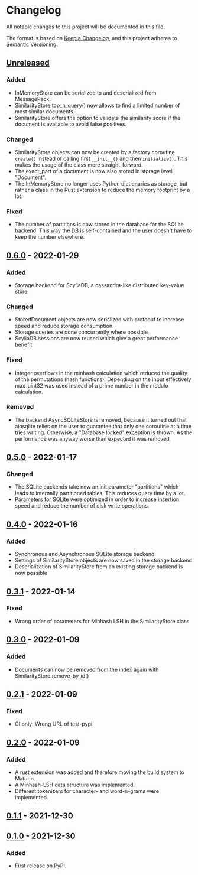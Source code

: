 # Changelog
All notable changes to this project will be documented in this file.

The format is based on [Keep a Changelog](https://keepachangelog.com/en/1.0.0/),
and this project adheres to [Semantic Versioning](https://semver.org/spec/v2.0.0.html).


## [Unreleased]
### Added
- InMemoryStore can be serialized to and deserialized from MessagePack.
- SimilarityStore.top_n_query() now allows to find a limited number of most similar documents.
- SimilarityStore offers the option to validate the similarity score if the document is available
  to avoid false positives.

### Changed
- SimilarityStore objects can now be created by a factory coroutine `create()` instead of
  calling first `__init__()` and then `initialize()`. This makes the usage of the class more 
  straight-forward.
- The exact_part of a document is now also stored in storage level "Document".
- The InMemoryStore no longer uses Python dictionaries as storage, but rather a class in the Rust
  extension to reduce the memory footprint by a lot.

### Fixed
- The number of partitions is now stored in the database for the SQLite backend. This way the DB 
  is self-contained and the user doesn't have to keep the number elsewhere.

## [0.6.0] - 2022-01-29
### Added
- Storage backend for ScyllaDB, a cassandra-like distributed key-value store.

### Changed
- StoredDocument objects are now serialized with protobuf to increase speed and reduce storage
  consumption.
- Storage queries are done concurrently where possible 
- ScyllaDB sessions are now reused which give a great performance benefit

### Fixed
- Integer overflows in the minhash calculation which reduced the quality of the permutations
  (hash functions). Depending on the input effectively max_uint32 was used instead of a prime number 
  in the modulo calculation.

### Removed
- The backend AsyncSQLiteStore is removed, because it turned out that aiosqlite relies on the user 
  to guarantee that only one coroutine at a time tries writing. Otherwise, a "Database locked" 
  exception is thrown. As the performance was anyway worse than expected it was removed.

## [0.5.0] - 2022-01-17
### Changed
- The SQLite backends take now an init parameter "partitions" which leads to internally
  partitioned tables. This reduces query time by a lot.
- Parameters for SQLite were optimized in order to increase insertion speed and reduce the number
  of disk write operations.

## [0.4.0] - 2022-01-16
### Added
- Synchronous and Asynchronous SQLite storage backend
- Settings of SimilarityStore objects are now saved in the storage backend 
- Deserialization of SimilarityStore from an existing storage backend is now possible

## [0.3.1] - 2022-01-14
### Fixed
- Wrong order of parameters for Minhash LSH in the SimilarityStore class

## [0.3.0] - 2022-01-09
### Added
- Documents can now be removed from the index again with SimilarityStore.remove_by_id()

## [0.2.1] - 2022-01-09
### Fixed
- CI only: Wrong URL of test-pypi

## [0.2.0] - 2022-01-09
### Added
- A rust extension was added and therefore moving the build system to Maturin.
- A Minhash-LSH data structure was implemented.
- Different tokenizers for character- and word-n-grams were implemented.

## [0.1.1] - 2021-12-30

## [0.1.0] - 2021-12-30
### Added
- First release on PyPI.

[Unreleased]: https://github.com/chr1st1ank/narrow-down/compare/v0.6.0...HEAD
[0.6.0]: https://github.com/chr1st1ank/narrow-down/compare/v0.5.0...v0.6.0
[0.5.0]: https://github.com/chr1st1ank/narrow-down/compare/v0.4.0...v0.5.0
[0.4.0]: https://github.com/chr1st1ank/narrow-down/compare/v0.3.1...v0.4.0
[0.3.1]: https://github.com/chr1st1ank/narrow-down/compare/v0.3.0...v0.3.1
[0.3.0]: https://github.com/chr1st1ank/narrow-down/compare/v0.2.1...v0.3.0
[0.2.1]: https://github.com/chr1st1ank/narrow-down/compare/v0.2.0...v0.2.1
[0.2.0]: https://github.com/chr1st1ank/narrow-down/compare/v0.1.1...v0.2.0
[0.1.1]: https://github.com/chr1st1ank/narrow-down/compare/v0.1.0...v0.1.1
[0.1.0]: https://github.com/chr1st1ank/narrow-down/compare/releases/tag/v0.1.0
